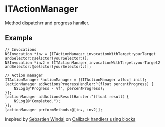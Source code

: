 ITActionManager
===============

Method dispatcher and progress handler.

Example
-------

```objc
// Invocations
NSInvocation *inv = [ITActionManager invocationWithTarget:yourTarget andSelector:@selector(yourSelector:)];
NSInvocation *inv2 = [ITActionManager invocationWithTarget:yourTarget2 andSelector:@selector(yourSelector2:)];
```

```objc
// Action manager
ITActionManager *actionManager = [[ITActionManager alloc] init];
[actionManager addActionsProgressHandler:^(float percentProgress) {
	NSLog(@"Progress - %f", percentProgress);
}];
[actionManager addActionsResultHandler:^(float result) {
	NSLog(@"Completed.");
}];
[actionManager performMethods:@[inv, inv2]];
```

Inspired by [Sebastien Windal](https://github.com/sebastienwindal) on [Callback handlers using blocks](https://github.com/sebastienwindal/iOSPatterns/wiki/Callback-handlers-using-blocks)